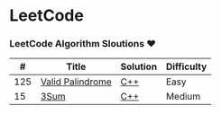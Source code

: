 LeetCode
========

### LeetCode Algorithm Sloutions &hearts;


| # | Title | Solution | Difficulty |
|---| ----- | -------- | ---------- |
|125|[Valid Palindrome](https://leetcode.com/problems/valid-palindrome/)| [C++](./125.valid-palindrome.cpp)|Easy|
|15|[3Sum](https://leetcode.com/problems/3sum/)| [C++](./15.3Sum.cpp)|Medium|




